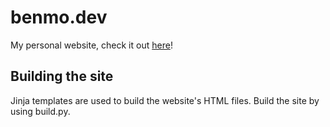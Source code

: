 # benmo.dev

My personal website, check it out [here](https://www.benmo.dev)!

## Building the site

Jinja templates are used to build the website's HTML files. Build the site by
using build.py.
